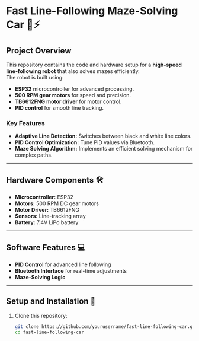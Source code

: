 # Fast Line-Following Maze-Solving Car 🚗⚡

## Project Overview
This repository contains the code and hardware setup for a **high-speed line-following robot** that also solves mazes efficiently.  
The robot is built using:  
- **ESP32** microcontroller for advanced processing.  
- **500 RPM gear motors** for speed and precision.  
- **TB6612FNG motor driver** for motor control.  
- **PID control** for smooth line tracking.  

### Key Features
- **Adaptive Line Detection:** Switches between black and white line colors.  
- **PID Control Optimization:** Tune PID values via Bluetooth.  
- **Maze Solving Algorithm:** Implements an efficient solving mechanism for complex paths.  

---

## Hardware Components 🛠️
- **Microcontroller:** ESP32  
- **Motors:** 500 RPM DC gear motors  
- **Motor Driver:** TB6612FNG  
- **Sensors:** Line-tracking array  
- **Battery:** 7.4V LiPo battery  

---

## Software Features 💻
- **PID Control** for advanced line following  
- **Bluetooth Interface** for real-time adjustments  
- **Maze-Solving Logic**  

---

## Setup and Installation 🚀
1. Clone this repository:  
   ```bash
   git clone https://github.com/yourusername/fast-line-following-car.git
   cd fast-line-following-car

